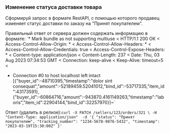 ### Изменение статуса доставки товара

Сформируй запрос в формате RestAPI, с помощью которого продавец изменяет статус доставки по заказу на "Принят покупателем".

Правильный ответ от сервера должен содержать информацию в формате:
`* Mark bundle as not supporting multiuse
< HTTP/1.1 200 OK
< Access-Control-Allow-Origin: *
< Access-Control-Allow-Headers: *
< Access-Control-Allow-Credentials: true
< Access-Control-Expose-Headers: *
< Content-type: application/json
< Content-Length: 237
< Date: Thu, 03 Aug 2023 07:34:53 GMT
< Connection: keep-alive
< Keep-Alive: timeout=5
< 
* Connection #0 to host localhost left intact
[{"buyer_id":-48710395,"timestamp":"dolor sint consequat","amount":-52189459.52041012,"bind_id":-53717335,"item_id":43173591},{"buyer_id":-60864716,"amount":-943870.4161149263,"timestamp":"laboris","item_id":22904144,"bind_id":32257970}]~`

Ответ (удалить в релизе):`curl -X PATCH /sellers/123/orders/321 \
-H "Content-Type: application/json" 
-d '{
           "status": "Принят покупателем",
            "tracking_number": "1234-5678-9876-5432",
            "timestamp": "2023-03-19T15:30:00Z"
}'`